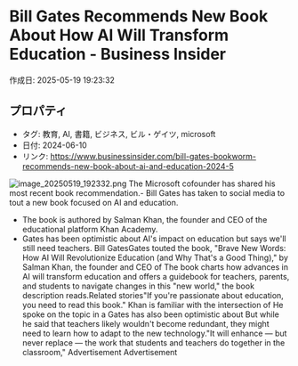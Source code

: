 # Bill Gates Recommends New Book About How AI Will Transform Education - Business Insider

作成日: 2025-05-19 19:23:32

## プロパティ

- タグ: 教育, AI, 書籍, ビジネス, ビル・ゲイツ, microsoft
- 日付: 2024-06-10
- リンク: https://www.businessinsider.com/bill-gates-bookworm-recommends-new-book-about-ai-and-education-2024-5

![image_20250519_192332.png](../assets/image_20250519_192332.png)
The Microsoft cofounder has shared his most recent book recommendation.- Bill Gates has taken to social media to tout a new book focused on AI and education.
- The book is authored by Salman Khan, the founder and CEO of the educational platform Khan Academy.
- Gates has been optimistic about AI's impact on education but says we'll still need teachers.
Bill GatesGates touted the book, "Brave New Words: How AI Will Revolutionize Education (and Why That's a Good Thing)," by Salman Khan, the founder and CEO of The book charts how advances in AI will transform education and offers a guidebook for teachers, parents, and students to navigate changes in this "new world," the book description reads.Related stories"If you're passionate about education, you need to read this book." Khan is familiar with the intersection of He spoke on the topic in a Gates has also been optimistic about But while he said that teachers likely wouldn't become redundant, they might need to learn how to adapt to the new technology."It will enhance — but never replace — the work that students and teachers do together in the classroom," Advertisement Advertisement